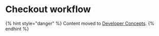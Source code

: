# Checkout workflow

{% hint style="danger" %}
Content moved to [Developer Concepts](https://www.moltin.com/developer/concepts/checkout-workflow).
{% endhint %}



